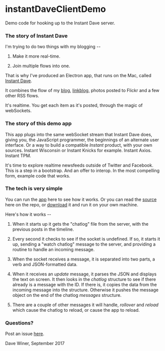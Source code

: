 # instantDaveClientDemo

Demo code for hooking up to the Instant Dave server.

### The story of Instant Dave

I'm trying to do two things with my blogging --

1. Make it more real-time.

2. Join multiple flows into one. 

That is why I've produced an Electron app, that runs on the Mac, called <a href="http://instantdave.com/">Instant Dave</a>. 

It combines the flow of my <a href="http://scripting.com/">blog</a>, <a href="http://scripting.com/?tab=links">linkblog</a>, photos posted to Flickr and a few other RSS flows.

It's realtime. You get each item as it's posted, through the magic of webSockets.

### The story of this demo app

This app plugs into the same webSocket stream that Instant Dave does, giving you, the JavaScript programmer, the beginnings of an alternate user interface. Or a way to build a compatible <i>Instant</i> product, with your own sources. Instant Wisconsin or Instant Knicks for example. Instant Axios. Instant TPM.

It's time to explore realtime newsfeeds outside of Twitter and Facebook. This is a step in a bootstrap. And an offer to interop. In the most compelling form, example code that works. 

### The tech is very simple

You can run the <a href="http://scripting.com/misc/instantDaveClientDemo/">app</a> here to see how it works. Or you can read the <a href="https://github.com/scripting/instantDaveClientDemo/blob/master/code.js">source</a> here on the repo, or <a href="https://github.com/scripting/instantDaveClientDemo/archive/master.zip">download</a> it and run it on your own machine. 

Here's how it works --

1. When it starts up it gets the "chatlog" file from the server, with the previous posts in the timeline. 

2. Every second it checks to see if the socket is undefined. If so, it starts it up, sending a "watch chatlog" message to the server, and providing a routine to handle an incoming message. 

3. When the socket receives a message, it is separated into two parts, a verb and JSON-formatted data. 

4. When it receives an <i>update</i> message, it parses the JSON and displays the text on screen. It then looks in the <i>chatlog</i> structure to see if there already is a message with the  ID. If there is, it copies the data from the incoming message into the structure. Otherwise it pushes the message object on the end of the chatlog <i>messages</i> structure. 

5. There are a couple of other messages it will handle, <i>rollover</i> and <i>reload</i> which cause the chatlog to reload, or cause the app to reload. 

### Questions?

Post an issue <a href="https://github.com/scripting/instantDaveClientDemo/issues">here</a>. 

Dave Winer, September 2017

